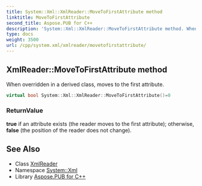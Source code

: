 ```yaml
---
title: System::Xml::XmlReader::MoveToFirstAttribute method
linktitle: MoveToFirstAttribute
second_title: Aspose.PUB for C++
description: 'System::Xml::XmlReader::MoveToFirstAttribute method. When overridden in a derived class, moves to the first attribute in C++.'
type: docs
weight: 3500
url: /cpp/system.xml/xmlreader/movetofirstattribute/
---
```

## XmlReader::MoveToFirstAttribute method


When overridden in a derived class, moves to the first attribute.

```cpp
virtual bool System::Xml::XmlReader::MoveToFirstAttribute()=0
```


### ReturnValue

**true** if an attribute exists (the reader moves to the first attribute); otherwise, **false** (the position of the reader does not change).

## See Also

* Class [XmlReader](../)
* Namespace [System::Xml](../../)
* Library [Aspose.PUB for C++](../../../)
